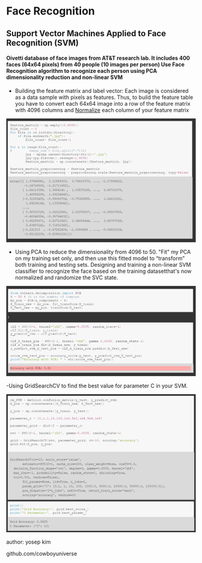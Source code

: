 # Face Recognition
## Support Vector Machines Applied to Face Recognition (SVM)


#### Oivetti database of face images from AT&T research lab. It includes 400 faces (64x64 pixels) from 40 people (10 images per person) Use Face Recognition algorithm to recognize each person using PCA dimensionality reduction and non-linear SVM

- Building the feature matrix and label vector: Each image is considered as a data sample with pixels as features. Thus, to build the feature table you have to convert each 64x64 image into a row of the feature matrix with 4096 columns and <u>Normalize</u> each column of your feature matrix

<!-- ![Screenshot](blob/Capture.png) -->

![Screenshot](https://github.com/cowboyuniverse/FaceRecognitionSVM/blob/master/blob/Capture.PNG)

-  Using PCA to reduce the dimensionality from
4096 to 50. "Fit" my PCA on my training set only, and then use this fitted model to “transform” both training and testing sets. Designing and training a non-linear SVM classifier to recognize the face based on the training datasetthat's now normalized and randomize the SVC state.  

<!-- ![Screenshot](blob/Capture3.png) -->

![Screenshot](https://github.com/cowboyuniverse/FaceRecognitionSVM/blob/master/blob/Capture3.PNG)



-Using GridSearchCV to find the best value for parameter C in your SVM.

<!-- ![Screenshot](blob/Capture4.png) -->

![Screenshot](https://github.com/cowboyuniverse/FaceRecognitionSVM/blob/master/blob/Capture4.PNG)



author: yosep kim

github.com/cowboyuniverse


<!-- ![Screenshot](https://github.com/cowboyuniverse/cancerPrediction/blob/master/blob/Capture.PNG) -->

<!-- ![Screenshot](Capture.png) -->
<!-- ![Alt TEXT](blob/Capture.png?raw=true "Title")
![Image description](blob/Capture.png)
![myimage-alt-tag](blob/Capture.png)
![Alt TEXT](Capture.png?raw=true "Title")
![Image description](Capture.png)
![myimage-alt-tag](Capture.png) -->